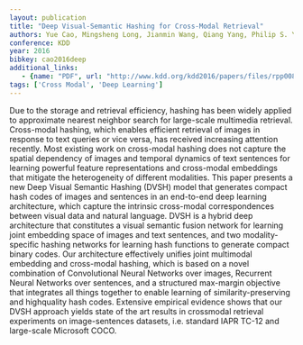 ```yaml
---
layout: publication
title: "Deep Visual-Semantic Hashing for Cross-Modal Retrieval"
authors: Yue Cao, Mingsheng Long, Jianmin Wang, Qiang Yang, Philip S. Yu
conference: KDD
year: 2016
bibkey: cao2016deep
additional_links:
   - {name: "PDF", url: "http://www.kdd.org/kdd2016/papers/files/rpp0086-caoA.pdf"}
tags: ['Cross Modal', 'Deep Learning']
---
```

Due to the storage and retrieval efficiency, hashing has been
widely applied to approximate nearest neighbor search for
large-scale multimedia retrieval. Cross-modal hashing, which
enables efficient retrieval of images in response to text queries
or vice versa, has received increasing attention recently. Most
existing work on cross-modal hashing does not capture the
spatial dependency of images and temporal dynamics of text
sentences for learning powerful feature representations and
cross-modal embeddings that mitigate the heterogeneity of
different modalities. This paper presents a new Deep Visual Semantic Hashing (DVSH) model that generates compact
hash codes of images and sentences in an end-to-end deep
learning architecture, which capture the intrinsic cross-modal
correspondences between visual data and natural language.
DVSH is a hybrid deep architecture that constitutes a visual semantic fusion network for learning joint embedding space
of images and text sentences, and two modality-specific hashing networks for learning hash functions to generate compact
binary codes. Our architecture effectively unifies joint multimodal embedding and cross-modal hashing, which is based
on a novel combination of Convolutional Neural Networks
over images, Recurrent Neural Networks over sentences, and
a structured max-margin objective that integrates all things
together to enable learning of similarity-preserving and highquality hash codes. Extensive empirical evidence shows that
our DVSH approach yields state of the art results in crossmodal retrieval experiments on image-sentences datasets,
i.e. standard IAPR TC-12 and large-scale Microsoft COCO.
